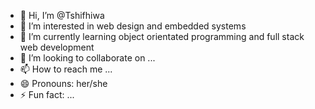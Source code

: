 - 👋 Hi, I’m @Tshifhiwa
- 👀 I’m interested in web design and embedded systems
- 🌱 I’m currently learning object orientated programming and full stack web development
- 💞️ I’m looking to collaborate on ...
- 📫 How to reach me ...
- 😄 Pronouns: her/she
- ⚡ Fun fact: ...

<!---
Tshifhiwa03/Tshifhiwa03 is a ✨ special ✨ repository because its `README.md` (this file) appears on your GitHub profile.
You can click the Preview link to take a look at your changes.
--->
